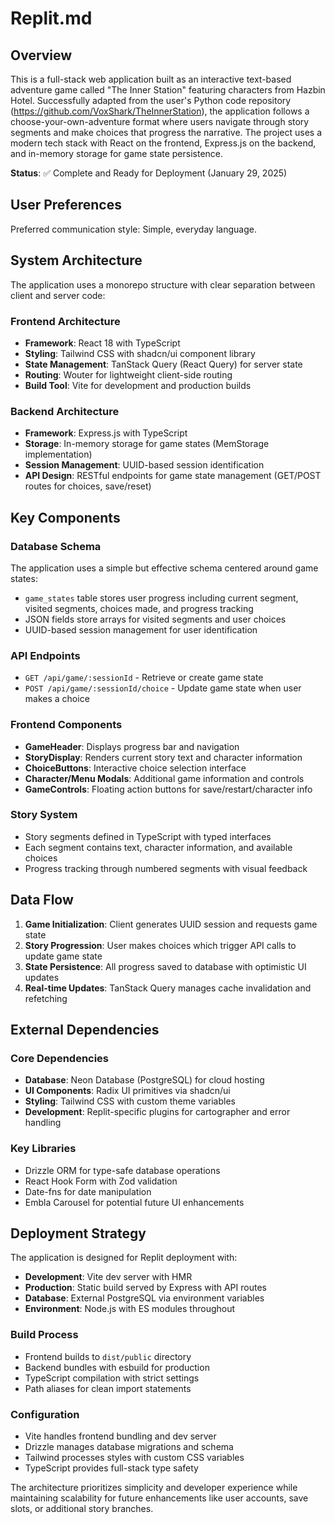 # Replit.md

## Overview

This is a full-stack web application built as an interactive text-based adventure game called "The Inner Station" featuring characters from Hazbin Hotel. Successfully adapted from the user's Python code repository (https://github.com/VoxShark/TheInnerStation), the application follows a choose-your-own-adventure format where users navigate through story segments and make choices that progress the narrative. The project uses a modern tech stack with React on the frontend, Express.js on the backend, and in-memory storage for game state persistence.

**Status**: ✅ Complete and Ready for Deployment (January 29, 2025)

## User Preferences

Preferred communication style: Simple, everyday language.

## System Architecture

The application uses a monorepo structure with clear separation between client and server code:

### Frontend Architecture
- **Framework**: React 18 with TypeScript
- **Styling**: Tailwind CSS with shadcn/ui component library
- **State Management**: TanStack Query (React Query) for server state
- **Routing**: Wouter for lightweight client-side routing
- **Build Tool**: Vite for development and production builds

### Backend Architecture
- **Framework**: Express.js with TypeScript
- **Storage**: In-memory storage for game states (MemStorage implementation)
- **Session Management**: UUID-based session identification
- **API Design**: RESTful endpoints for game state management (GET/POST routes for choices, save/reset)

## Key Components

### Database Schema
The application uses a simple but effective schema centered around game states:
- `game_states` table stores user progress including current segment, visited segments, choices made, and progress tracking
- JSON fields store arrays for visited segments and user choices
- UUID-based session management for user identification

### API Endpoints
- `GET /api/game/:sessionId` - Retrieve or create game state
- `POST /api/game/:sessionId/choice` - Update game state when user makes a choice

### Frontend Components
- **GameHeader**: Displays progress bar and navigation
- **StoryDisplay**: Renders current story text and character information
- **ChoiceButtons**: Interactive choice selection interface
- **Character/Menu Modals**: Additional game information and controls
- **GameControls**: Floating action buttons for save/restart/character info

### Story System
- Story segments defined in TypeScript with typed interfaces
- Each segment contains text, character information, and available choices
- Progress tracking through numbered segments with visual feedback

## Data Flow

1. **Game Initialization**: Client generates UUID session and requests game state
2. **Story Progression**: User makes choices which trigger API calls to update game state
3. **State Persistence**: All progress saved to database with optimistic UI updates
4. **Real-time Updates**: TanStack Query manages cache invalidation and refetching

## External Dependencies

### Core Dependencies
- **Database**: Neon Database (PostgreSQL) for cloud hosting
- **UI Components**: Radix UI primitives via shadcn/ui
- **Styling**: Tailwind CSS with custom theme variables
- **Development**: Replit-specific plugins for cartographer and error handling

### Key Libraries
- Drizzle ORM for type-safe database operations
- React Hook Form with Zod validation
- Date-fns for date manipulation
- Embla Carousel for potential future UI enhancements

## Deployment Strategy

The application is designed for Replit deployment with:
- **Development**: Vite dev server with HMR
- **Production**: Static build served by Express with API routes
- **Database**: External PostgreSQL via environment variables
- **Environment**: Node.js with ES modules throughout

### Build Process
- Frontend builds to `dist/public` directory
- Backend bundles with esbuild for production
- TypeScript compilation with strict settings
- Path aliases for clean import statements

### Configuration
- Vite handles frontend bundling and dev server
- Drizzle manages database migrations and schema
- Tailwind processes styles with custom CSS variables
- TypeScript provides full-stack type safety

The architecture prioritizes simplicity and developer experience while maintaining scalability for future enhancements like user accounts, save slots, or additional story branches.